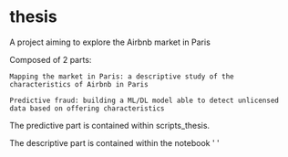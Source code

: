 # thesis
A project aiming to explore the Airbnb market in Paris

Composed of 2 parts:

    Mapping the market in Paris: a descriptive study of the characteristics of Airbnb in Paris
    
    Predictive fraud: building a ML/DL model able to detect unlicensed data based on offering characteristics


The predictive part is contained within scripts_thesis. 

The descriptive part is contained within the notebook ' ' 